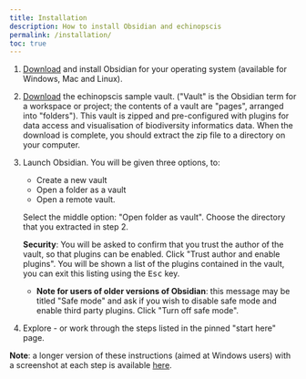 ```yaml
---
title: Installation
description: How to install Obsidian and echinopscis
permalink: /installation/
toc: true
---
```


1. [Download](https://obsidian.md/download) and install Obsidian for your operating system (available for Windows, Mac and Linux). 
1. [Download](https://github.com/echinopscis/echinopscis-sample-vault/releases/download/v0.1.4/echinopscis-sample-vault-0.1.4.zip) the echinopscis sample vault. ("Vault" is the Obsidian term for a workspace or project; the contents of a vault are "pages", arranged into "folders"). This vault is zipped and pre-configured with plugins for data access and visualisation of biodiversity informatics data. When the download is complete, you should extract the zip file to a directory on your computer.
1. Launch Obsidian. You will be given three options, to: 

    - Create a new vault
    - Open a folder as a vault
    - Open a remote vault. 

    Select the middle option: "Open folder as vault". Choose the directory that you extracted in step 2. 
    
    **Security**: You will be asked to confirm that you trust the author of the vault, so that plugins can be enabled. Click  "Trust author and enable plugins". You will be shown a list of the plugins contained in the vault, you can exit this listing using the <kbd>Esc</kbd> key.
    - **Note for users of older versions of Obsidian**: this message may be titled "Safe mode" and ask if you wish to disable safe mode and enable third party plugins. Click "Turn off safe mode".
1. Explore - or work through the steps listed in the pinned "start here" page.

**Note**: a longer version of these instructions (aimed at Windows users) with a screenshot at each step is available [here](/installation-windows). 

